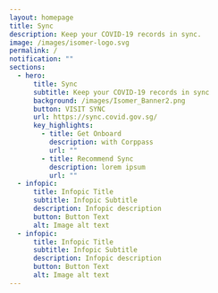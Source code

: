```yaml
---
layout: homepage
title: Sync
description: Keep your COVID-19 records in sync.
image: /images/isomer-logo.svg
permalink: /
notification: ""
sections:
  - hero:
      title: Sync
      subtitle: Keep your COVID-19 records in sync
      background: /images/Isomer_Banner2.png
      button: VISIT SYNC
      url: https://sync.covid.gov.sg/
      key_highlights:
        - title: Get Onboard
          description: with Corppass
          url: ""
        - title: Recommend Sync
          description: lorem ipsum
          url: ""
  - infopic:
      title: Infopic Title
      subtitle: Infopic Subtitle
      description: Infopic description
      button: Button Text
      alt: Image alt text
  - infopic:
      title: Infopic Title
      subtitle: Infopic Subtitle
      description: Infopic description
      button: Button Text
      alt: Image alt text
---
```


